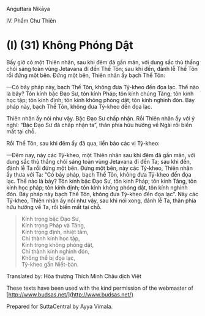  

Aṅguttara Nikāya

IV. Phẩm Chư Thiên

# (I) (31) Không Phóng Dật

Bấy giờ có một Thiên nhân, sau khi đêm đã gần mãn, với dung sắc thù thắng chói sáng toàn vùng Jetavana đi đến Thế Tôn; sau khi đến, đảnh lễ Thế Tôn rồi đứng một bên. Ðứng một bên, Thiên nhân ấy bạch Thế Tôn:

—Có bảy pháp này, bạch Thế Tôn, không đưa Tỷ-kheo đến đọa lạc. Thế nào là bảy? Tôn kính bậc Ðạo Sư, tôn kính Pháp; tôn kính chúng Tăng; tôn kính học tập; tôn kính định; tôn kính không phóng dật; tôn kính nghinh đón. Bảy pháp này, bạch Thế Tôn, không đưa Tỷ-kheo đến đọa lạc.

Thiên nhân ấy nói như vậy. Bậc Ðạo Sư chấp nhận. Rồi Thiên nhân ấy với ý nghĩ: “Bậc Ðạo Sư đã chấp nhận ta”, thân phía hữu hướng về Ngài rồi biến mất tại chỗ.

Rồi Thế Tôn, sau khi đêm ấy đã qua, liền bảo các vị Tỷ-kheo:

—Ðêm nay, này các Tỷ-kheo, một Thiên nhân sau khi đêm đã gần mãn, với dung sắc thù thắng chói sáng toàn vùng Jetavana đi đến Ta; sau khi đến, đảnh lễ Ta rồi đứng một bên. Ðứng một bên, này các Tỷ-kheo, Thiên nhân ấy thưa với Ta: “Có bảy pháp, bạch Thế Tôn, không đưa Tỷ-kheo đến đọa lạc. Thế nào là bảy? Tôn kính bậc Ðạo Sư, tôn kính Pháp; tôn kính Tăng, tôn kính học pháp; tôn kính định; tôn kính không phóng dật, tôn kính nghinh đón. Bảy pháp này bạch Thế Tôn, không đưa Tỷ-kheo đến đọa lạc”. Này các Tỷ-kheo, Thiên nhân ấy nói như vậy, sau khi nói xong, đảnh lễ Ta, thân phía hữu hướng về Ta, rồi biến mất tại chỗ.

> Kính trọng bậc Ðạo Sư,  
> Kính trọng Pháp và Tăng,  
> Kính trọng định, nhiệt tâm,  
> Chí thành kính học tập,  
> Kính trọng không phóng dật,  
> Chí thành kính nghinh đón,  
> Không thể bị đọa lạc,  
> Tỷ-kheo gần Niết-bàn.  

Translated by: Hòa thượng Thích Minh Châu dịch Việt

These texts have been used with the kind permission of the webmaster of [http://www.budsas.net/](http://www.budsas.net/)

Prepared for SuttaCentral by Ayya Vimala.